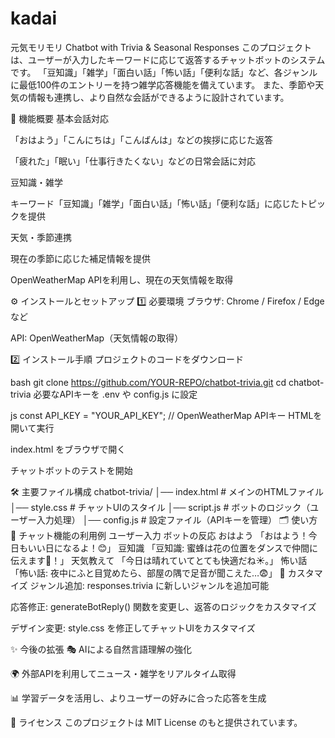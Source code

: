 # kadai
元気モリモリ
Chatbot with Trivia & Seasonal Responses
このプロジェクトは、ユーザーが入力したキーワードに応じて返答するチャットボットのシステムです。 「豆知識」「雑学」「面白い話」「怖い話」「便利な話」など、各ジャンルに最低100件のエントリーを持つ雑学応答機能を備えています。 また、季節や天気の情報も連携し、より自然な会話ができるように設計されています。

📌 機能概要
基本会話対応

「おはよう」「こんにちは」「こんばんは」などの挨拶に応じた返答

「疲れた」「眠い」「仕事行きたくない」などの日常会話に対応

豆知識・雑学

キーワード「豆知識」「雑学」「面白い話」「怖い話」「便利な話」に応じたトピックを提供

天気・季節連携

現在の季節に応じた補足情報を提供

OpenWeatherMap APIを利用し、現在の天気情報を取得

⚙️ インストールとセットアップ
1️⃣ 必要環境
ブラウザ: Chrome / Firefox / Edge など

API: OpenWeatherMap（天気情報の取得）

2️⃣ インストール手順
プロジェクトのコードをダウンロード

bash
git clone https://github.com/YOUR-REPO/chatbot-trivia.git
cd chatbot-trivia
必要なAPIキーを .env や config.js に設定

js
const API_KEY = "YOUR_API_KEY"; // OpenWeatherMap APIキー
HTMLを開いて実行

index.html をブラウザで開く

チャットボットのテストを開始

🛠 主要ファイル構成
chatbot-trivia/
│── index.html   # メインのHTMLファイル
│── style.css    # チャットUIのスタイル
│── script.js    # ボットのロジック（ユーザー入力処理）
│── config.js    # 設定ファイル（APIキーを管理）
🗂️ 使い方
💬 チャット機能の利用例
ユーザー入力	ボットの反応
おはよう	「おはよう！今日もいい日になるよ！😊」
豆知識	「豆知識: 蜜蜂は花の位置をダンスで仲間に伝えます🐝！」
天気教えて	「今日は晴れていてとても快適だね☀️。」
怖い話	「怖い話: 夜中にふと目覚めたら、部屋の隅で足音が聞こえた…😨」
🔧 カスタマイズ
ジャンル追加: responses.trivia に新しいジャンルを追加可能

応答修正: generateBotReply() 関数を変更し、返答のロジックをカスタマイズ

デザイン変更: style.css を修正してチャットUIをカスタマイズ

✨ 今後の拡張
🎭 AIによる自然言語理解の強化

🌍 外部APIを利用してニュース・雑学をリアルタイム取得

📊 学習データを活用し、よりユーザーの好みに合った応答を生成

📜 ライセンス
このプロジェクトは MIT License のもと提供されています。
